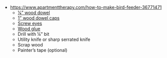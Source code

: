 - https://www.apartmenttherapy.com/how-to-make-bird-feeder-36771471
    - [ 1⁄4” wood dowel](https://www.amazon.com/Dowel-Rod-Wood-inches-pieces/dp/B083WHL6P1/?ots=1&slotNum=0&imprToken=58ba31b2-156c-1e04-c2e&tag=apartmentth0a-20)
    - [1” wood dowel caps](https://www.amazon.com/Wood-Dowel-Caps-Diameter-Woodpeckers/dp/B01N6UBW1B/?ots=1&slotNum=1&imprToken=58ba31b2-156c-1e04-c2e&tag=apartmentth0a-20)
    - [Screw eyes](https://www.amazon.com/Shapenty-Projects-Bottles-Jewelry-Findings/dp/B06X9C8KYH/?ots=1&slotNum=2&imprToken=58ba31b2-156c-1e04-c2e&tag=apartmentth0a-20)
    - [Wood glue](https://homedepot.sjv.io/c/411648/456723/8154?u=https%3A%2F%2Fwww.homedepot.com%2Fp%2FGorilla-4-fl-oz-Wood-Glue-62020%2F306912991&subid1=ATHowToMakeBirdFeeder)
    - Drill with 1⁄4” bit
    - Utility knife or sharp serrated knife
    - Scrap wood
    - Painter’s tape (optional)
